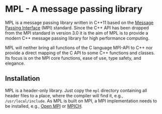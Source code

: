 # MPL - A message passing library

MPL is a message passing library written in C++11 based on the 
[Message Passing Interface](http://mpi-forum.org/) (MPI) standard.  Since 
the C++ API has been dropped from the MPI standard in version 3.0 it is the 
aim of MPL is to provide a modern C++ message passing library for high 
performance computing.

MPL will neither bring all functions of the C language MPI-API to C++ nor 
provide a direct mapping of the C API to some C++ functions and classes. 
Its focus is on the MPI core functions, ease of use, type safety, and 
elegance.

## Installation

MPL is a header-only library.  Just copy the `mpl` directory containing all 
header files to a place, where the compiler will find it, e.g., 
`/usr/local/include`.  As MPL is built on MPI, a MPI implementation needs to 
be installed, e.g., [Open MPI](https://www.open-mpi.org/) or 
[MPICH](https://www.mpich.org/).
